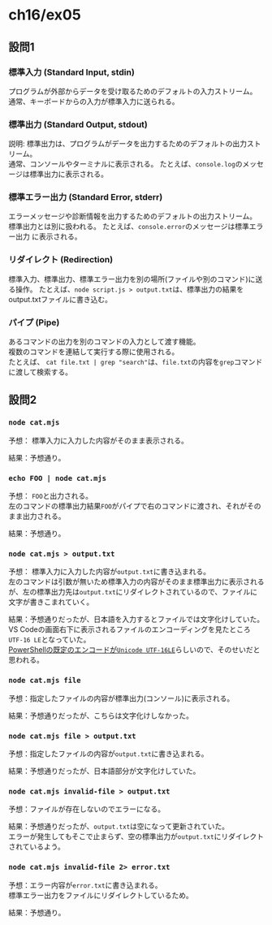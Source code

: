 # ch16/ex05

## 設問1

### 標準入力 (Standard Input, stdin)

プログラムが外部からデータを受け取るためのデフォルトの入力ストリーム。  
通常、キーボードからの入力が標準入力に送られる。

### 標準出力 (Standard Output, stdout)

説明: 標準出力は、プログラムがデータを出力するためのデフォルトの出力ストリーム。  
通常、コンソールやターミナルに表示される。
たとえば、`console.log`のメッセージは標準出力に表示される。

### 標準エラー出力 (Standard Error, stderr)

エラーメッセージや診断情報を出力するためのデフォルトの出力ストリーム。 
標準出力とは別に扱われる。
たとえば、`console.error`のメッセージは標準エラー出力 に表示される。

### リダイレクト (Redirection)

標準入力、標準出力、標準エラー出力を別の場所(ファイルや別のコマンド)に送る操作。
たとえば、`node script.js > output.txt`は、標準出力の結果をoutput.txtファイルに書き込む。

### パイプ (Pipe)

あるコマンドの出力を別のコマンドの入力として渡す機能。  
複数のコマンドを連結して実行する際に使用される。  
たとえば、 `cat file.txt | grep "search"`は、`file.txt`の内容を`grep`コマンドに渡して検索する。

## 設問2

### `node cat.mjs`

予想： 標準入力に入力した内容がそのまま表示される。

結果：予想通り。

### `echo FOO | node cat.mjs`

予想： `FOO`と出力される。  
左のコマンドの標準出力結果`FOO`がパイプで右のコマンドに渡され、それがそのまま出力される。

結果：予想通り。

### `node cat.mjs > output.txt`

予想： 標準入力に入力した内容が`output.txt`に書き込まれる。  
左のコマンドは引数が無いため標準入力の内容がそのまま標準出力に表示されるが、左の標準出力先は`output.txt`にリダイレクトされているので、ファイルに文字が書きこまれていく。

結果：予想通りだったが、日本語を入力するとファイルでは文字化けしていた。  
VS Codeの画面右下に表示されるファイルのエンコーディングを見たところ`UTF-16 LE`となっていた。  
[PowerShellの既定のエンコードが`Unicode UTF-16LE`](https://learn.microsoft.com/ja-jp/powershell/module/microsoft.powershell.core/about/about_character_encoding?view=powershell-7.4)らしいので、そのせいだと思われる。

### `node cat.mjs file`

予想：指定したファイルの内容が標準出力(コンソール)に表示される。

結果：予想通りだったが、こちらは文字化けしなかった。  

### `node cat.mjs file > output.txt`

予想：指定したファイルの内容が`output.txt`に書き込まれる。

結果：予想通りだったが、日本語部分が文字化けしていた。

### `node cat.mjs invalid-file > output.txt`

予想：ファイルが存在しないのでエラーになる。

結果：予想通りだったが、`output.txt`は空になって更新されていた。  
エラーが発生してもそこで止まらず、空の標準出力が`output.txt`にリダイレクトされているよう。

### `node cat.mjs invalid-file 2> error.txt`

予想：エラー内容が`error.txt`に書き込まれる。  
標準エラー出力をファイルにリダイレクトしているため。

結果：予想通り。
